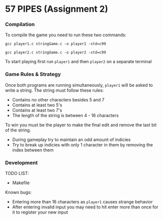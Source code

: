 # 57 PIPES (Assignment 2)

### Compilation
To compile the game you need to run these two commands:

`gcc player1.c stringGame.c -o player1 -std=c99`

`gcc player2.c stringGame.c -o player2 -std=c99`

To start playing first run `player1` and then `player2` on a separate terminal

### Game Rules & Strategy
Once both programs are running simultaneously, `player1` will be asked to write a string. The string must follow these rules:
- Contains no other characters besides 5 and 7
- Contains at least two 5's
- Contains at least two 7's 
- The length of the string is between 4 - 16 characters 

To win you must be the player to make the final edit and remove the last bit of the string.
- During gameplay try to maintain an odd amount of indicies
- Try to break up indicies with only 1 character in them by removing the index
  between them

### Development
TODO LIST:
- Makefile

Known bugs:
- Entering more than 16 characters as `player1` causes strange behavior
- After entering invalid input you may need to hit enter more than once for it
  to register your new input
